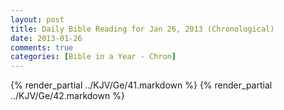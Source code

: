 ```yaml
---
layout: post
title: Daily Bible Reading for Jan 26, 2013 (Chronological)
date: 2013-01-26
comments: true
categories: [Bible in a Year - Chron]
---
```

{% render_partial ../KJV/Ge/41.markdown %}
{% render_partial ../KJV/Ge/42.markdown %}
